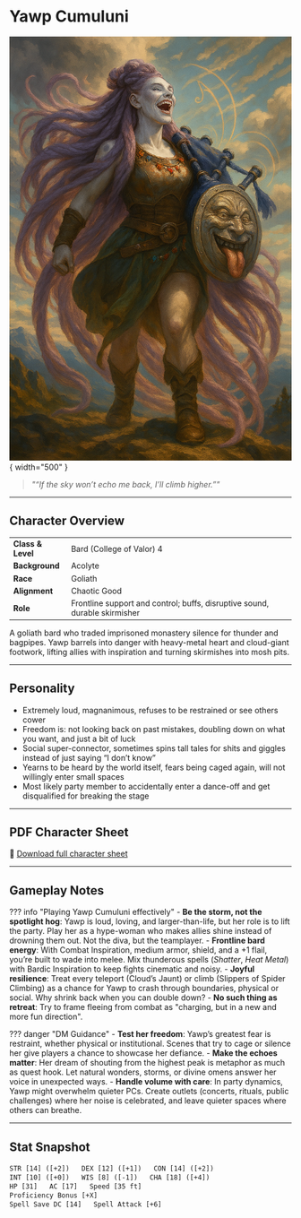 # Yawp Cumuluni

![Yawp Cumuluni](assets/yawp-cumuluni.png){ width="500" }

> *"“If the sky won’t echo me back, I’ll climb higher.”"*

---

## Character Overview

|                   |                                      |
| ----------------- | ------------------------------------ |
| **Class & Level** | Bard (College of Valor) 4           |
| **Background**    | Acolyte                         |
| **Race**          | Goliath                               |
| **Alignment**     | Chaotic Good                          |
| **Role**          | Frontline support and control; buffs, disruptive sound, durable skirmisher                 |

A goliath bard who traded imprisoned monastery silence for thunder and bagpipes. Yawp barrels into danger with heavy-metal heart and cloud-giant footwork, lifting allies with inspiration and turning skirmishes into mosh pits.

---

## Personality

* Extremely loud, magnanimous, refuses to be restrained or see others cower
* Freedom is: not looking back on past mistakes, doubling down on what you want, and just a bit of luck
* Social super-connector, sometimes spins tall tales for shits and giggles instead of just saying “I don’t know”
* Yearns to be heard by the world itself, fears being caged again, will not willingly enter small spaces
* Most likely party member to accidentally enter a dance-off and get disqualified for breaking the stage

---

## PDF Character Sheet

📄 [Download full character sheet](assets/yawp-cumuluni.pdf)

---

## Gameplay Notes

??? info "Playing Yawp Cumuluni effectively"
    - **Be the storm, not the spotlight hog**: Yawp is loud, loving, and larger-than-life, but her role is to lift the party. Play her as a hype-woman who makes allies shine instead of drowning them out. Not the diva, but the teamplayer.
    - **Frontline bard energy**: With Combat Inspiration, medium armor, shield, and a +1 flail, you’re built to wade into melee. Mix thunderous spells (*Shatter*, *Heat Metal*) with Bardic Inspiration to keep fights cinematic and noisy.
    - **Joyful resilience**: Treat every teleport (Cloud’s Jaunt) or climb (Slippers of Spider Climbing) as a chance for Yawp to crash through boundaries, physical or social. Why shrink back when you can double down?
	- **No such thing as retreat**: Try to frame fleeing from combat as "charging, but in a new and more fun direction".

??? danger "DM Guidance"
    - **Test her freedom**: Yawp’s greatest fear is restraint, whether physical or institutional. Scenes that try to cage or silence her give players a chance to showcase her defiance.
    - **Make the echoes matter**: Her dream of shouting from the highest peak is metaphor as much as quest hook. Let natural wonders, storms, or divine omens answer her voice in unexpected ways.
    - **Handle volume with care**: In party dynamics, Yawp might overwhelm quieter PCs. Create outlets (concerts, rituals, public challenges) where her noise is celebrated, and leave quieter spaces where others can breathe.

---

## Stat Snapshot

```text
STR [14] ([+2])   DEX [12] ([+1])   CON [14] ([+2])
INT [10] ([+0])   WIS [8] ([-1])   CHA [18] ([+4])
HP [31]   AC [17]   Speed [35 ft]
Proficiency Bonus [+X]
Spell Save DC [14]   Spell Attack [+6]
